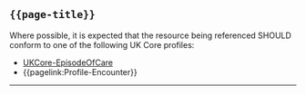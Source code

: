 ## `{{page-title}}`

Where possible, it is expected that the resource being referenced SHOULD conform to one of the following UK Core profiles:

- [UKCore-EpisodeOfCare](https://simplifier.net/guide/UKCoreImplementationGuideAssetsinDevelopment/Home/ProfilesandExtensions/Profile-UKCore-EpisodeOfCare?version=current)
- {{pagelink:Profile-Encounter}}

---

